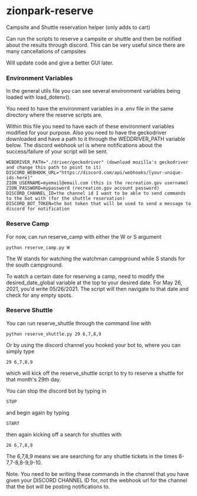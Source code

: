 # zionpark-reserve
Campsite and Shuttle reservation helper (only adds to cart)

Can run the scripts to reserve a campsite or shuttle and then be notified about the results through discord. This can be very useful since there are many cancellations of campsites 

Will update code and give a better GUI later.

### Environment Variables
In the general utils file you can see several environment variables being loaded with load_dotenv().

You need to have the environment variables in a .env file in the same directory where the reserve scripts are.

Within this file you need to have each of these environment variables modified for your purpose. Also you need to have the geckodriver downloaded and have a path to it through the WEDDRIVER_PATH variable below. The discord webhook url is where notifications about the success/failure of your script will be sent.
```
WEBDRIVER_PATH="./driver/geckodriver" (download mozilla's geckodriver and change this path to point to it)
DISCORD_WEBHOOK_URL="https://discord.com/api/webhooks/[your-unique-ids-here]"
ZION_USERNAME=myemail@email.com (this is the recreation.gov username)
ZION_PASSWORD=mypassword (recreation.gov account password)
DISCORD_CHANNEL_ID=the channel id I want to be able to send commands to the bot with (for the shuttle reservation)
DISCORD_BOT_TOKEN=the bot token that will be used to send a message to discord for notification
```

### Reserve Camp
For now, can run reserve_camp with either the W or S argument

    python reserve_camp.py W
    
The W stands for watching the watchman campground while S stands for the south campground.

To watch a certain date for reserving a camp, need to modify the desired_date_global variable at the top to your desired date. For May 26, 2021, you'd write 05/26/2021. The script will then navigate to that date and check for any empty spots.

### Reserve Shuttle

You can run reserve_shuttle through the command line with 
    
    python reserve_shuttle.py 29 6,7,8,9
    
Or by using the discord channel you hooked your bot to, where you can simply type

    29 6,7,8,9
    
which will kick off the reserve_shuttle script to try to reserve a shuttle for that month's 29th day.

You can stop the discord bot by typing in 

    STOP
    
and begin again by typing

    START
    
then again kicking off a search for shuttles with

    26 6,7,8,9
    
The 6,7,8,9 means we are searching for any shuttle tickets in the times 6-7,7-8,8-9,9-10.
   
Note. You need to be writing these commands in the channel that you have given your DISCORD CHANNEL ID for, not the webhook url for the channel that the bot will be posting notifications to.





